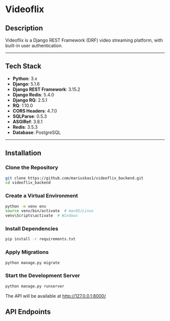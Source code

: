 # Videoflix

## Description
Videoflix is a Django REST Framework (DRF) video streaming platform, with built-in user authentication.


---

## Tech Stack
- **Python**: 3.x
- **Django**: 5.1.6
- **Django REST Framework**: 3.15.2
- **Django Redis**: 5.4.0
- **Django RQ**: 2.5.1
- **RQ**: 1.10.0
- **CORS Headers**: 4.7.0
- **SQLParse**: 0.5.3
- **ASGIRef**: 3.8.1
- **Redis**: 3.5.3
- **Database**: PostgreSQL

---

## Installation

### Clone the Repository
```sh
git clone https://github.com/mariuskas1/videoflix_backend.git
cd videoflix_backend
```
### Create a Virtual Environment
```sh
python -m venv env
source venv/bin/activate  # macOS/Linux
venv\Scripts\activate  # Windows
```
### Install Dependencies
```sh
pip install -r requirements.txt
```
### Apply Migrations
```sh
python manage.py migrate
```
### Start the Development Server
```sh
python manage.py runserver
```
The API will be available at http://127.0.0.1:8000/

## API Endpoints
